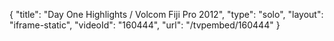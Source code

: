 {
    "title": "Day One Highlights \/ Volcom Fiji Pro 2012",
    "type": "solo",
    "layout": "iframe-static",
    "videoId": "160444",
    "url": "\/tvpembed\/160444"
}
